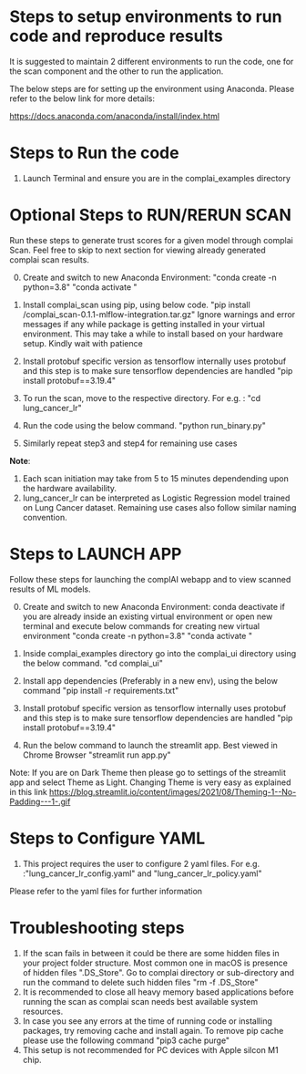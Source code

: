 Steps to setup environments to run code and reproduce results
================================================================

It is suggested to maintain 2 different environments to run the code, one for the scan component and the other to run the application.

The below steps are for setting up the environment using Anaconda. Please refer to the below link for more details:

https://docs.anaconda.com/anaconda/install/index.html


Steps to Run the code
=====================
1. Launch Terminal and ensure you are in the complai_examples directory

Optional Steps to RUN/RERUN SCAN
=================================
Run these steps to generate trust scores for a given model through complai Scan.
Feel free to skip to next section for viewing already generated complai scan results.

0. Create and switch to new Anaconda Environment:
"conda create -n <NEW SCAN ENVIRONMENT NAME> python=3.8"
"conda activate <NEW SCAN ENVIRONMENT NAME>"

1. Install complai_scan using pip, using below code.
"pip install <PATH TO INSTALLABLE>/complai_scan-0.1.1-mlflow-integration.tar.gz"
Ignore warnings and error messages if any while package is getting installed in your virtual environment.
This may take a while to install based on your hardware setup. Kindly wait with patience

2. Install protobuf specific version as tensorflow internally uses protobuf and this step is to make sure tensorflow dependencies are handled
"pip install protobuf==3.19.4"

3. To run the scan, move to the respective directory.
For e.g. : "cd lung_cancer_lr"

4. Run the code using the below command.
"python run_binary.py"

5. Similarly repeat step3 and step4 for remaining use cases

**Note**: 
1. Each scan initiation may take from 5 to 15 minutes dependending upon the hardware availability.
2. lung_cancer_lr can be interpreted as Logistic Regression model trained on Lung Cancer dataset. Remaining use cases also follow similar naming convention.

Steps to LAUNCH APP
===================
Follow these steps for launching the complAI webapp and to view scanned results of ML models.

0. Create and switch to new Anaconda Environment:
conda deactivate if you are already inside an existing virtual environment or open new terminal and execute below commands for creating new virtual environment
"conda create -n <NEW APP ENVIRONMENT NAME> python=3.8"
"conda activate <NEW APP ENVIRONMENT NAME>"

1. Inside complai_examples directory go into the complai_ui directory using the below command.
"cd complai_ui"

2. Install app dependencies (Preferably in a new env), using the below command
"pip install -r requirements.txt"

3. Install protobuf specific version as tensorflow internally uses protobuf and this step is to make sure tensorflow dependencies are handled
"pip install protobuf==3.19.4"

4. Run the below command to launch the streamlit app. Best viewed in Chrome Browser
"streamlit run app.py"

Note: If you are on Dark Theme then please go to settings of the streamlit app and select Theme as Light. Changing Theme is very easy as explained in this link
https://blog.streamlit.io/content/images/2021/08/Theming-1--No-Padding---1-.gif

Steps to Configure YAML
=======================

1. This project requires the user to configure 2 yaml files. 
For e.g. :"lung_cancer_lr_config.yaml" and "lung_cancer_lr_policy.yaml"

 Please refer to the yaml files for further information

Troubleshooting steps
=======================
1. If the scan fails in between it could be there are some hidden files in your project folder structure.
Most common one in macOS is presence of hidden files ".DS_Store".
Go to complai directory or sub-directory and run the command to delete such hidden files "rm -f .DS_Store"
2. It is recommended to close all heavy memory based applications before running the scan as complai scan needs best available system resources.
3. In case you see any errors at the time of running code or installing packages, try removing cache and install again. To remove pip cache please use the following command "pip3 cache purge"
4. This setup is not recommended for PC devices with Apple silcon M1 chip.